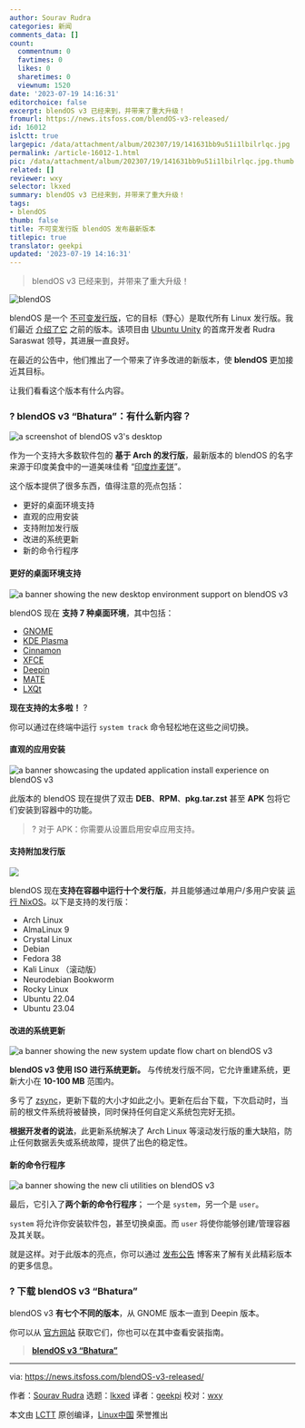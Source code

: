 ```yaml
---
author: Sourav Rudra
categories: 新闻
comments_data: []
count:
  commentnum: 0
  favtimes: 0
  likes: 0
  sharetimes: 0
  viewnum: 1520
date: '2023-07-19 14:16:31'
editorchoice: false
excerpt: blendOS v3 已经来到，并带来了重大升级！
fromurl: https://news.itsfoss.com/blendOS-v3-released/
id: 16012
islctt: true
largepic: /data/attachment/album/202307/19/141631bb9u51i1lbilrlqc.jpg
permalink: /article-16012-1.html
pic: /data/attachment/album/202307/19/141631bb9u51i1lbilrlqc.jpg.thumb.jpg
related: []
reviewer: wxy
selector: lkxed
summary: blendOS v3 已经来到，并带来了重大升级！
tags:
- blendOS
thumb: false
title: 不可变发行版 blendOS 发布最新版本
titlepic: true
translator: geekpi
updated: '2023-07-19 14:16:31'
---
```



> 
> blendOS v3 已经来到，并带来了重大升级！
> 
> 
> 


![blendOS](/data/attachment/album/202307/19/141631bb9u51i1lbilrlqc.jpg)


blendOS 是一个 [不可变发行版](https://itsfoss.com/immutable-linux-distros/)，它的目标（野心）是取代所有 Linux 发行版。我们最近 [介绍了它](/article-15684-1.html) 之前的版本。该项目由 [Ubuntu Unity](https://news.itsfoss.com/unity-remix-official-flavor/) 的首席开发者 Rudra Saraswat 领导，其进展一直良好。


在最近的公告中，他们推出了一个带来了许多改进的新版本，使 **blendOS** 更加接近其目标。


让我们看看这个版本有什么内容。


### ? blendOS v3 “Bhatura”：有什么新内容？


![a screenshot of blendOS v3's desktop](/data/attachment/album/202307/19/141632us7b28ud27ubw3z8.jpg)


作为一个支持大多数软件包的 **基于 Arch 的发行版**，最新版本的 blendOS 的名字来源于印度美食中的一道美味佳肴 “[印度炸麦饼](https://en.wikipedia.org/wiki/Bhatura)”。


这个版本提供了很多东西，值得注意的亮点包括：


* 更好的桌面环境支持
* 直观的应用安装
* 支持附加发行版
* 改进的系统更新
* 新的命令行程序


#### 更好的桌面环境支持


![a banner showing the new desktop environment support on blendOS v3](/data/attachment/album/202307/19/141632pu52ydcuakypbdq0.jpg)


blendOS 现在 **支持 7 种桌面环境**，其中包括：


* [GNOME](https://www.gnome.org/)
* [KDE Plasma](https://kde.org/plasma-desktop/)
* [Cinnamon](https://github.com/linuxmint/Cinnamon)
* [XFCE](https://www.xfce.org/)
* [Deepin](https://www.deepin.org/en/dde/)
* [MATE](https://mate-desktop.org/)
* [LXQt](https://lxqt-project.org/)


**现在支持的太多啦！** ?


你可以通过在终端中运行 `system track` 命令轻松地在这些之间切换。


#### 直观的应用安装


![a banner showcasing the updated application install experience on blendOS v3](/data/attachment/album/202307/19/141633kxwxrrxkin9fzbki.jpg)


此版本的 blendOS 现在提供了双击 **DEB**、**RPM**、**pkg.tar.zst** 甚至 **APK** 包将它们安装到容器中的功能。



> 
> ? 对于 APK：你需要从设置启用安卓应用支持。
> 
> 
> 


#### 支持附加发行版


![](/data/attachment/album/202307/19/141633k80kq4f87z807ll4.jpg)


blendOS 现在**支持在容器中运行十个发行版**，并且能够通过单用户/多用户安装 [运行 NixOS](https://itsfoss.com/why-use-nixos/)。以下是支持的发行版：


* Arch Linux
* AlmaLinux 9
* Crystal Linux
* Debian
* Fedora 38
* Kali Linux （滚动版）
* Neurodebian Bookworm
* Rocky Linux
* Ubuntu 22.04
* Ubuntu 23.04


#### 改进的系统更新


![a banner showing the new system update flow chart on blendOS v3](/data/attachment/album/202307/19/141634bicgmzaag7u3zrwr.jpg)


**blendOS v3 使用 ISO 进行系统更新。** 与传统发行版不同，它允许重建系统，更新大小在 **10-100 MB** 范围内。


多亏了 [zsync](https://github.com/AppImageCommunity/zsync2)，更新下载的大小才如此之小。更新在后台下载，下次启动时，当前的根文件系统将被替换，同时保持任何自定义系统包完好无损。


**根据开发者的说法**，此更新系统解决了 Arch Linux 等滚动发行版的重大缺陷，防止任何数据丢失或系统故障，提供了出色的稳定性。


#### 新的命令行程序


![a banner showing the new cli utilities on blendOS v3](/data/attachment/album/202307/19/141635g356mdr2oc0el4jr.jpg)


最后，它引入了**两个新的命令行程序**； 一个是 `system`，另一个是 `user`。


`system` 将允许你安装软件包，甚至切换桌面。而 `user` 将使你能够创建/管理容器及其关联。


就是这样。对于此版本的亮点，你可以通过 [发布公告](https://blendOS.co/blend-os-v3/) 博客来了解有关此精彩版本的更多信息。


### ? 下载 blendOS v3 “Bhatura”


blendOS v3 **有七个不同的版本**，从 GNOME 版本一直到 Deepin 版本。


你可以从 [官方网站](https://docs.blendOS.co/guides/installation-guide/#mirror-list) 获取它们，你也可以在其中查看安装指南。



> 
> **[blendOS v3 “Bhatura”](https://docs.blendOS.co/guides/installation-guide/#mirror-list)**
> 
> 
> 




---


via: <https://news.itsfoss.com/blendOS-v3-released/>


作者：[Sourav Rudra](https://news.itsfoss.com/author/sourav/) 选题：[lkxed](https://github.com/lkxed/) 译者：[geekpi](https://github.com/geekpi) 校对：[wxy](https://github.com/wxy)


本文由 [LCTT](https://github.com/LCTT/TranslateProject) 原创编译，[Linux中国](https://linux.cn/) 荣誉推出